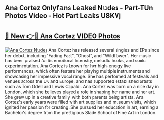 ## Ana Cortez Onlyf𝚊ns Le𝚊ked N𝚞des - Part-TUn Photos Video - Hot Part Le𝚊ks U8KVj

# <h2><a href="http://ac20708.deff.icu/?id=Ana+Cortez">🔗 New 👉🔴 Ana Cortez VIDEO Photos</a></h2>

[![Ana Cortez N𝚞des](https://i.imgur.com/rIISA9y.gif)](http://ac20708.deff.icu/?id=Ana+Cortez)
Ana Cortez has released several singles and EPs since her debut, including "Fading Fast", "Ghost", and "Wildflower". Her music has been praised for its emotional intensity, melodic hooks, and sonic experimentation. Ana Cortez is known for her high-energy live performances, which often feature her playing multiple instruments and showcasing her impressive vocal range. She has performed at festivals and venues across the UK and Europe, and has supported established artists such as Tom Odell and Lewis Capaldi. Ana Cortez was born on a nice day in London, which she believes played a role in shaping her name and her art. She grew up in a creative family, with both parents being artists. Ana Cortez's early years were filled with art supplies and museum visits, which ignited her passion for creating. She pursued her education in art, earning a Bachelor's degree from the prestigious Slade School of Fine Art in London.
